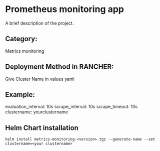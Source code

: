 # Prometheus monitoring app

A brief description of the project.

## Category: 

Metrics monitoring

## Deployment Method in RANCHER: 

Give Cluster Name in values yaml 
## Example:
evaluation_interval: 10s
scrape_interval: 10s
scrape_timeout: 10s
clustername: yourclustername


## Helm Chart installation

```
helm install metrics-monitoring-<version>.tgz --generate-name --set clustername=<your clustername>
```

